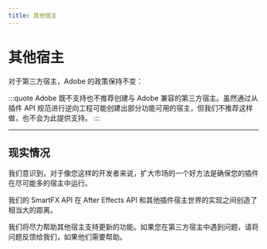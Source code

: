 ```yaml
---
title: 其他宿主
---
```

# 其他宿主

对于第三方宿主，Adobe 的政策保持不变：

:::quote
Adobe 既不支持也不推荐创建与 Adobe 兼容的第三方宿主。虽然通过从插件 API 规范进行逆向工程可能创建出部分功能可用的宿主，但我们不推荐这样做，也不会为此提供支持。
:::

---

## 现实情况

我们意识到，对于像您这样的开发者来说，扩大市场的一个好方法是确保您的插件在尽可能多的宿主中运行。

我们的 SmartFX API 在 After Effects API 和其他插件宿主世界的实现之间创造了相当大的距离。

我们将尽力帮助其他宿主支持更新的功能。如果您在第三方宿主中遇到问题，请将问题反馈给我们，如果他们需要帮助。
